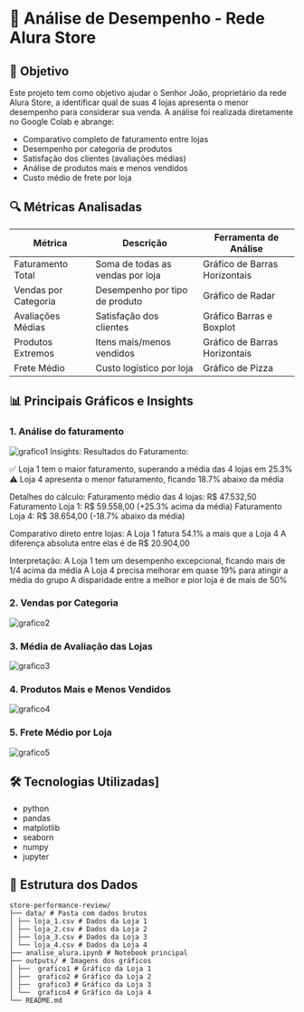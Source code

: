 # 🌟 Análise de Desempenho - Rede Alura Store

## 📌 Objetivo
Este projeto tem como objetivo ajudar o Senhor João, proprietário da rede Alura Store, a identificar qual de suas 4 lojas apresenta o menor desempenho para considerar sua venda. A análise foi realizada diretamente no Google Colab e abrange:

- Comparativo completo de faturamento entre lojas
- Desempenho por categoria de produtos
- Satisfação dos clientes (avaliações médias)
- Análise de produtos mais e menos vendidos
- Custo médio de frete por loja

## 🔍 Métricas Analisadas
| Métrica               | Descrição                          | Ferramenta de Análise         |
|-----------------------|------------------------------------|-------------------------------|
| Faturamento Total     | Soma de todas as vendas por loja   | Gráfico de Barras Horizontais |
| Vendas por Categoria  | Desempenho por tipo de produto     | Gráfico de Radar              |
| Avaliações Médias     | Satisfação dos clientes            | Gráfico Barras e Boxplot      |
| Produtos Extremos     | Itens mais/menos vendidos          | Gráfico de Barras Horizontais |
| Frete Médio           | Custo logístico por loja           | Gráfico de Pizza              |

## 📊 Principais Gráficos e Insights

### 1. Análise do faturamento
![grafico1](https://github.com/user-attachments/assets/1f6ed28c-667c-4cb8-a08c-8921577df623)
Insights:
Resultados do Faturamento:

✅ Loja 1 tem o maior faturamento, superando a média das 4 lojas em 25.3%
⚠️ Loja 4 apresenta o menor faturamento, ficando 18.7% abaixo da média

Detalhes do cálculo:
Faturamento médio das 4 lojas: R$ 47.532,50
Faturamento Loja 1: R$ 59.558,00 (+25.3% acima da média)
Faturamento Loja 4: R$ 38.654,00 (-18.7% abaixo da média)

Comparativo direto entre lojas:
A Loja 1 fatura 54.1% a mais que a Loja 4
A diferença absoluta entre elas é de R$ 20.904,00

Interpretação:
A Loja 1 tem um desempenho excepcional, ficando mais de 1/4 acima da média
A Loja 4 precisa melhorar em quase 19% para atingir a média do grupo
A disparidade entre a melhor e pior loja é de mais de 50%

### 2. Vendas por Categoria
![grafico2](https://github.com/user-attachments/assets/fe4ea369-e53b-409d-a02d-5c9cea954c4f)


### 3. Média de Avaliação das Lojas
![grafico3](https://github.com/user-attachments/assets/15eb3bc7-a01a-47ef-8956-95430b3d8dc7)


### 4. Produtos Mais e Menos Vendidos
![grafico4](https://github.com/user-attachments/assets/8d568bc2-ba23-40c4-aee4-73d815d77e5f)


### 5. Frete Médio por Loja
![grafico5](https://github.com/user-attachments/assets/3b4a1575-79bd-4830-9a1c-9116dd5bd997)



## 🛠️ Tecnologias Utilizadas]

- python
- pandas
- matplotlib
- seaborn
- numpy
- jupyter

## 📂 Estrutura dos Dados
```
store-performance-review/
├── data/ # Pasta com dados brutos
│ ├── loja_1.csv # Dados da Loja 1
│ ├── loja_2.csv # Dados da Loja 2
│ ├── loja_3.csv # Dados da Loja 3
│ └── loja_4.csv # Dados da Loja 4
├── analise_alura.ipynb # Notebook principal
├── outputs/ # Imagens dos gráficos
│ ├──  grafico1 # Gráfico da Loja 1
│ ├──  grafico2 # Gráfico da Loja 2
│ ├──  grafico3 # Gráfico da Loja 3
│ └──  grafico4 # Gráfico da Loja 4
└── README.md
```
